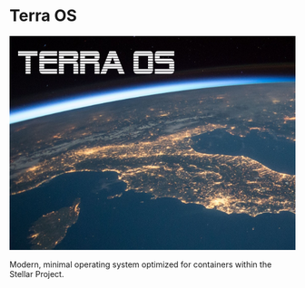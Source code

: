 # Terra OS

![terra](iso/splash.png)

Modern, minimal operating system optimized for containers within the Stellar Project.
